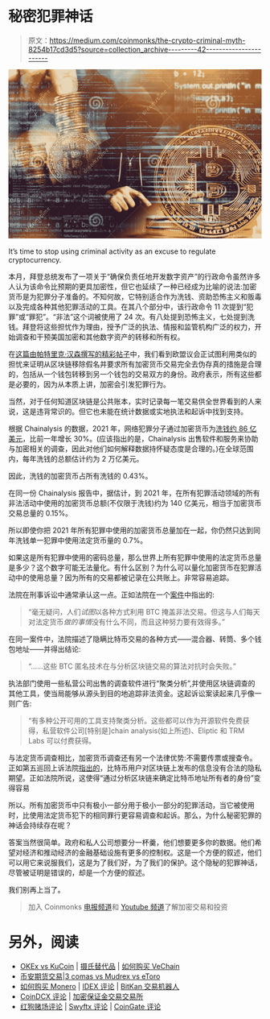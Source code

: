 # 秘密犯罪神话

> 原文：<https://medium.com/coinmonks/the-crypto-criminal-myth-8254b17cd3d5?source=collection_archive---------42----------------------->

![](img/f9f1285b8dac4a03052721c6c165681d.png)

It’s time to stop using criminal activity as an excuse to regulate cryptocurrency.

本月，拜登总统发布了一项关于“确保负责任地开发数字资产”的行政命令虽然许多人认为该命令比预期的更具加密性，但它也延续了一种已经成为比喻的说法:加密货币是为犯罪分子准备的。不知何故，它特别适合作为洗钱、资助恐怖主义和贩毒以及完成各种其他犯罪活动的工具。在其八个部分中，该行政命令 11 次提到“犯罪”或“罪犯”。“非法”这个词被使用了 24 次。有八处提到恐怖主义，七处提到洗钱。拜登将这些担忧作为理由，授予广泛的执法、情报和监管机构广泛的权力，开始调查和干预美国加密和其他数字资产的转移和所有权。

在[这篇由帕特里克·汉森撰写的精彩帖子](https://twitter.com/paddi_hansen/status/1507741879563132928?s=20&t=jwb-vX0ApM4XETTdTDeX8g)中，我们看到欧盟议会正试图利用类似的担忧来证明从区块链移除假名并要求所有加密货币交易完全去伪存真的措施是合理的，包括从一个钱包转移到另一个钱包的交易双方的身份。政府表示，所有这些都是必要的，因为从本质上讲，加密会引发犯罪行为。

当然，对于任何知道区块链是公共账本，实时记录每一笔交易供全世界看到的人来说，这是违背常识的。但它也未能在统计数据或实地执法和起诉中找到支持。

根据 Chainalysis 的数据，2021 年，网络犯罪分子通过加密货币为[洗钱约 86 亿美元](https://www.reuters.com/technology/crypto-money-laundering-rises-30-2021-chainalysis-2022-01-26/#:~:text=About%2017%25%20of%20the%20%248.6,up%20from%202%25%20in%202020.)，比前一年增长 30%。(应该指出的是，Chainalysis 出售软件和服务来协助与加密相关的调查，因此对他们如何解释数据持怀疑态度是合理的。)在全球范围内，每年洗钱的总额估计约为 2 万亿美元。

因此，洗钱的加密货币占所有洗钱的 0.43%。

在同一份 Chainalysis 报告中，据估计，到 2021 年，在所有犯罪活动领域的所有非法活动中使用的加密货币总额(不仅限于洗钱)约为 140 亿美元，相当于加密货币交易总量的 0.15%。

所以即使你把 2021 年所有犯罪中使用的加密货币总量加在一起，你仍然只达到同年洗钱单一犯罪中使用法定货币量的 0.7%。

如果这是所有犯罪中使用的密码总量，那么世界上所有犯罪中使用的法定货币总量是多少？这个数字可能无法量化。有什么区别？为什么可以量化加密货币在犯罪活动中的使用总量？因为所有的交易都被记录在公共账上。非常容易追踪。

法院在刑事诉讼中通常承认这一点。正如法院在一个[案件](https://app.ediscoveryassistant.com/case_law/39870-in-the-matter-of-the-search-of-multiple-email-accounts)中指出的:

> “毫无疑问，人们*试图*以各种方式利用 BTC 掩盖非法交易。但这与人们每天对法定货币*做的事情*没有什么不同，而且这种努力要有效得多。”

在同一案件中，法院描述了隐瞒比特币交易的各种方式——混合器、转筒、多个钱包地址——并得出结论:

> “……这些 BTC 匿名技术在与分析区块链交易的算法对抗时会失败。”

执法部门使用一些私营公司出售的调查软件进行“聚类分析”,并使用区块链调查的其他工具，使当局能够从源头到目的地追踪非法资金。这起诉讼案读起来几乎像一则广告:

> “有多种公开可用的工具支持聚类分析。这些都可以作为开源软件免费获得，私营软件公司[特别是]chain analysis(如上所述)、Eliptic 和 TRM Labs 可以付费获得。

与法定货币调查相比，加密货币调查还有另一个法律优势:不需要传票或搜查令。正如第五巡回上诉法院[指出的](https://casetext.com/case/united-states-v-gratkowski)，比特币用户对区块链上发布的信息没有合法的隐私期望。正如法院所说，这使得“通过分析区块链来确定比特币地址所有者的身份”变得容易

所以。所有加密货币中只有极小一部分用于极小一部分的犯罪活动，当它被使用时，比使用法定货币犯下的相同罪行更容易调查和起诉。那么，为什么秘密犯罪的神话会持续存在呢？

答案当然很简单。政府和私人公司想要分一杯羹，他们想要更多你的数据。他们希望对经济和推动经济的金融基础设施有更多的控制权。这是一个方便的叙述，他们可以用它来说服我们，这是为了我们好，为了我们的保护。这个隐秘的犯罪神话，尽管被证明是错误的，却是一个方便的叙述。

我们别再上当了。

> 加入 Coinmonks [电报频道](https://t.me/coincodecap)和 [Youtube 频道](https://www.youtube.com/c/coinmonks/videos)了解加密交易和投资

# 另外，阅读

*   [OKEx vs KuCoin](https://coincodecap.com/okex-kucoin) | [摄氏替代品](https://coincodecap.com/celsius-alternatives) | [如何购买 VeChain](https://coincodecap.com/buy-vechain)
*   [币安期货交易](https://coincodecap.com/binance-futures-trading)|[3 comas vs Mudrex vs eToro](https://coincodecap.com/mudrex-3commas-etoro)
*   [如何购买 Monero](https://coincodecap.com/buy-monero) | [IDEX 评论](https://coincodecap.com/idex-review) | [BitKan 交易机器人](https://coincodecap.com/bitkan-trading-bot)
*   [CoinDCX 评论](/coinmonks/coindcx-review-8444db3621a2) | [加密保证金交易交易所](https://coincodecap.com/crypto-margin-trading-exchanges)
*   [红狗赌场评论](https://coincodecap.com/red-dog-casino-review) | [Swyftx 评论](https://coincodecap.com/swyftx-review) | [CoinGate 评论](https://coincodecap.com/coingate-review)